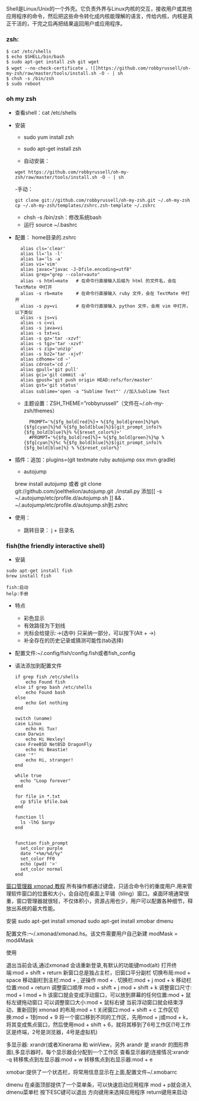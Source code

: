 Shell是Linux/Unix的一个外壳。它负责外界与Linux内核的交互，接收用户或其他应用程序的命令，然后把这些命令转化成内核能理解的语言，传给内核，内核是真正干活的，干完之后再把结果返回用户或应用程序。

### zsh: ###
    $ cat /etc/shells
    $ echo $SHELL/bin/bash
    $ sudo apt-get install zsh git wget
    $ wget --no-check-certificate 。![]https://github.com/robbyrussell/oh-my-zsh/raw/master/tools/install.sh -O - | sh
    $ chsh -s /bin/zsh
    $ sudo reboot

### oh my zsh ###
- 查看shell：cat /etc/shells
- 安装
    - sudo yum install zsh
    - sudo apt-get install zsh

    - 自动安装：
    ```
    wget https://github.com/robbyrussell/oh-my-zsh/raw/master/tools/install.sh -O - | sh
    ```

    -手动：
    ```
    git clone git://github.com/robbyrussell/oh-my-zsh.git ~/.oh-my-zsh
    cp ~/.oh-my-zsh/templates/zshrc.zsh-template ~/.zshrc
    ```
    - chsh -s /bin/zsh：修改系统bash
    - 运行 source ~/.bashrc

- 配置： home目录的.zshrc

	    alias cls='clear'
    	alias ll='ls -l'
    	alias la='ls -a'
    	alias vi='vim'
    	alias javac="javac -J-Dfile.encoding=utf8"
    	alias grep="grep --color=auto"
    	alias -s html=mate   # 在命令行直接输入后缀为 html 的文件名，会在 TextMate 中打开
    	alias -s rb=mate     # 在命令行直接输入 ruby 文件，会在 TextMate 中打开
    	alias -s py=vi       # 在命令行直接输入 python 文件，会用 vim 中打开，以下类似
    	alias -s js=vi
    	alias -s c=vi
    	alias -s java=vi
    	alias -s txt=vi
    	alias -s gz='tar -xzvf'
    	alias -s tgz='tar -xzvf'
    	alias -s zip='unzip'
    	alias -s bz2='tar -xjvf'
    	alias cdhome='cd ~'
    	alias cdroot='cd /'
    	alias gpull='git pull'
    	alias gci='git commit -a'
    	alias gpush='git push origin HEAD:refs/for/master'
    	alias gst='git status'
    	alias sublime='open -a "Sublime Text"' //加入Sublime Text

	- 主题设置：ZSH_THEME=”robbyrussell”（文件在~/.oh-my-zsh/themes）

		    PROMPT='%{$fg_bold[red]%}➜ %{$fg_bold[green]%}%p%{$fg[cyan]%}%d %{$fg_bold[blue]%}$(git_prompt_info)%{$fg_bold[blue]%}% %{$reset_color%}>'
		    #PROMPT='%{$fg_bold[red]%}➜ %{$fg_bold[green]%}%p %{$fg[cyan]%}%c %{$fg_bold[blue]%}$(git_prompt_info)%{$fg_bold[blue]%} % %{$reset_color%}'

- 插件：追加：plugins=(git textmate ruby autojump osx mvn gradle)
	- autojump

	brew install autojump 或者  git clone git://github.com/joelthelion/autojump.git
	./install.py
	添加[[ -s ~/.autojump/etc/profile.d/autojump.sh ]] && . ~/.autojump/etc/profile.d/autojump.sh到.zshrc

- 使用：
	- 跳转目录： j + 目录名

### fish(the friendly interactive shell)
- 安装
```
sudo apt-get install fish
brew install fish
```
```
fish:启动
help:手册
```

- 特点
  - 彩色显示
  - 有效路径为下划线
  - 光标会给提示:→(选中) 只采纳一部分，可以按下(Alt + →)
  - 补全存在的历史记录或猜测可能性(tab选择)

- 配置文件:~/.config/fish/config.fish或者fish_config

- 语法添加到配置文件
  ```
  if grep fish /etc/shells
      echo Found fish
  else if grep bash /etc/shells
      echo Found bash
  else
      echo Got nothing
  end

  switch (uname)
  case Linux
      echo Hi Tux!
  case Darwin
      echo Hi Hexley!
  case FreeBSD NetBSD DragonFly
      echo Hi Beastie!
  case '*'
      echo Hi, stranger!
  end

  while true
    echo "Loop forever"
  end

  for file in *.txt
    cp $file $file.bak
  end

  function ll
    ls -lhG $argv
  end


  function fish_prompt
    set_color purple
    date "+%m/%d/%y"
    set_color FF0
    echo (pwd) '>'
    set_color normal
  end
  ```
[窗口管理器 xmonad 教程](http://www.ruanyifeng.com/blog/2017/07/xmonad.html)
所有操作都通过键盘，只适合命令行的重度用户.用来管理软件窗口的位置和大小，会自动在桌面上平铺（tiling）窗口。桌面环境通常很重，窗口管理器就很轻，不仅体积小，资源占用也少，用户可以配置各种细节，释放出系统的最大性能。  

安装
  sudo apt-get install xmonad
  sudo apt-get install xmobar dmenu

配置文件:～/.xmonad/xmonad.hs。该文件需要用户自己新建
  modMask = mod4Mask

使用

  退出当前会话,通过xmonad 会话重新登录,有默认的功能键mod(alt)
  打开终端:mod + shift + return 新窗口总是独占主栏，旧窗口平分副栏
  切换布局:mod + space
  移动副栏到主栏:mod + , 逆操作 mod + .
  切换栏:mod + j mod + k
  移动栏位置:mod + return
  调整窗口顺序 mod + shift + j mod + shift + k
  调整窗口尺寸: mod + l mod + h
  该窗口就会变成浮动窗口，可以放到屏幕的任何位置:mod + 鼠标左键拖动窗口
  可以调整窗口大小:mod + 鼠标右键
  当前浮动窗口就会结束浮动，重新回到 xmonad 的布局:mod + t
  关闭窗口:mod + shift + c
  工作区切换:mod + 1到mod + 9
  将一个窗口移到不同的工作区，先用mod + j或mod + k，将其变成焦点窗口，然后使用mod + shift + 6，就将其移到了6号工作区(1号工作区是终端，2号是浏览器，4号是虚拟机)

多显示器: xrandr(或者Xinerama 和 winView，另外 arandr 是 xrandr 的图形界面),多显示器时，每个显示器会分配到一个工作区
  查看显示器的连接情况:xrandr -q
  转移焦点到左显示器:mod + w
  转移焦点到右显示器:mod + e

xmobar:提供了一个状态栏，将常用信息显示在上面,配置文件~/.xmobarrc

dmenu 在桌面顶部提供了一个菜单条，可以快速启动应用程序
  mod + p就会进入dmenu菜单栏
  按下ESC键可以退出
  方向键用来选择应用程序
  return键用来启动
